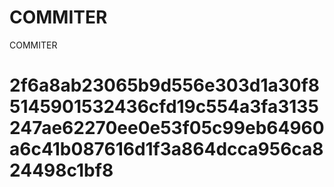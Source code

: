 # COMMITER
COMMITER






# 2f6a8ab23065b9d556e303d1a30f85145901532436cfd19c554a3fa3135247ae62270ee0e53f05c99eb64960a6c41b087616d1f3a864dcca956ca824498c1bf8
